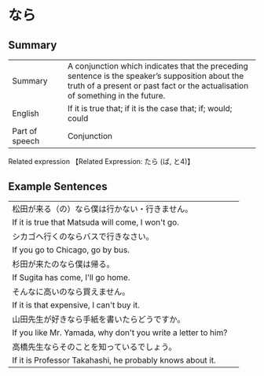 # なら

## Summary

<table><tr>   <td>Summary<td>   <td>A conjunction which indicates that the preceding sentence is the speaker’s supposition about the truth of a present or past fact or the actualisation of something in the future.</td><tr><tr>   <td>English<td>   <td>If it is true that; if it is the case that; if; would; could</td><tr><tr>   <td>Part of speech<td>   <td>Conjunction</td><tr></table><tr>   <td>Related expression<td>   <td>【Related Expression: たら (ば, と4)】</td><tr></table></table>

## Example Sentences

<table><tr><td>松田が来る（の）なら僕は行かない・行きません。<td><tr><tr><td>If it is true that Matsuda will come, I won't go.<td><tr><tr><td>シカゴへ行くのならバスで行きなさい。<td><tr><tr><td>If you go to Chicago, go by bus.<td><tr><tr><td>杉田が来たのなら僕は帰る。<td><tr><tr><td>If Sugita has come, I'll go home.<td><tr><tr><td>そんなに高いのなら買えません。<td><tr><tr><td>If it is that expensive, I can't buy it.<td><tr><tr><td>山田先生が好きなら手紙を書いたらどうですか。<td><tr><tr><td>If you like Mr. Yamada, why don't you write a letter to him?<td><tr><tr><td>高橋先生ならそのことを知っているでしょう。<td><tr><tr><td>If it is Professor Takahashi, he probably knows about it.<td><tr></table>

